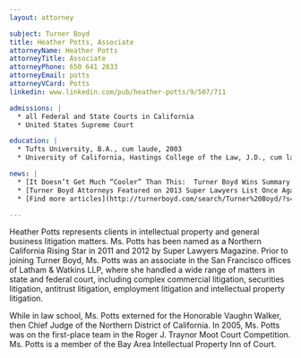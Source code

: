 ```yaml
---
layout: attorney

subject: Turner Boyd
title: Heather Potts, Associate
attorneyName: Heather Potts
attorneyTitle: Associate
attorneyPhone: 650 641 2833
attorneyEmail: potts
attorneyVCard: Potts
linkedin: www.linkedin.com/pub/heather-potts/9/507/711

admissions: |
  * all Federal and State Courts in California
  * United States Supreme Court

education: |
  * Tufts University, B.A., cum laude, 2003
  * University of California, Hastings College of the Law, J.D., cum laude, 2006

news: |
  * [It Doesn’t Get Much “Cooler” Than This:  Turner Boyd Wins Summary Judgment for Cooler Master and LSI](http://turnerboyd.com/it-doesn%e2%80%99t-get-much-%e2%80%9ccooler%e2%80%9d-than-this-turner-boyd-wins-summary-judgment-for-cooler-master-and-lsi/)
  * [Turner Boyd Attorneys Featured on 2013 Super Lawyers List Once Again!](http://turnerboyd.com/turner-boyd-attorneys-featured-on-2013-super-lawyers-list-once-again/)
  * [Find more articles](http://turnerboyd.com/search/Turner%20Boyd/?s=potts&cat=9) about Heather Potts

---
```


Heather Potts represents clients in intellectual property and general business litigation matters. Ms. Potts has been named as a Northern California Rising Star in 2011 and 2012 by Super Lawyers Magazine. Prior to joining Turner Boyd, Ms. Potts was an associate in the San Francisco offices of Latham & Watkins LLP, where she handled a wide range of matters in state and federal court, including complex commercial litigation, securities litigation, antitrust litigation, employment litigation and intellectual property litigation.

While in law school, Ms. Potts externed for the Honorable Vaughn Walker, then Chief Judge of the Northern District of California. In 2005, Ms. Potts was on the first-place team in the Roger J. Traynor Moot Court Competition. Ms. Potts is a member of the Bay Area Intellectual Property Inn of Court.


